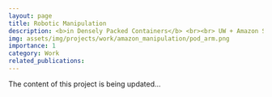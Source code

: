 ```yaml
---
layout: page
title: Robotic Manipulation
description: <b>in Densely Packed Containers</b> <br><br> UW + Amazon Science Hub
img: assets/img/projects/work/amazon_manipulation/pod_arm.png
importance: 1
category: Work
related_publications: 
---
```

The content of this project is being updated...